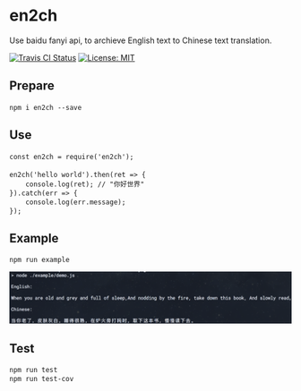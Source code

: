 # en2ch

Use baidu fanyi api, to archieve English text to Chinese text translation. 

[ ![Travis CI Status](https://travis-ci.org/X-Jray/en2ch.svg?branch=master)](https://travis-ci.org/X-Jray/en2ch.svg?branch=master)
[![License: MIT](https://img.shields.io/badge/License-MIT-blue.svg)](https://opensource.org/licenses/MIT)

## Prepare

```
npm i en2ch --save
```

## Use


```
const en2ch = require('en2ch');

en2ch('hello world').then(ret => {
    console.log(ret); // "你好世界"
}).catch(err => {
    console.log(err.message);
});
```

## Example

```
npm run example
```
![en2ch demo](example/demo.png)


## Test

```
npm run test
npm run test-cov
```

